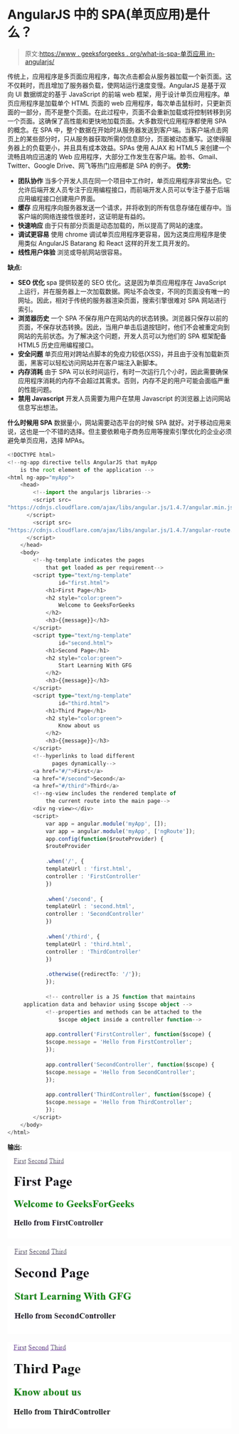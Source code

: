 # AngularJS 中的 SPA(单页应用)是什么？

> 原文:[https://www . geeksforgeeks . org/what-is-spa-单页应用 in-angularjs/](https://www.geeksforgeeks.org/what-is-spa-single-page-application-in-angularjs/)

传统上，应用程序是多页面应用程序，每次点击都会从服务器加载一个新页面。这不仅耗时，而且增加了服务器负载，使网站运行速度变慢。AngularJS 是基于双向 UI 数据绑定的基于 JavaScript 的前端 web 框架，用于设计单页应用程序。单页应用程序是加载单个 HTML 页面的 web 应用程序，每次单击鼠标时，只更新页面的一部分，而不是整个页面。在此过程中，页面不会重新加载或将控制转移到另一个页面。这确保了高性能和更快地加载页面。大多数现代应用程序都使用 SPA 的概念。在 SPA 中，整个数据在开始时从服务器发送到客户端。当客户端点击网页上的某些部分时，只从服务器获取所需的信息部分，页面被动态重写。这使得服务器上的负载更小，并且具有成本效益。SPAs 使用 AJAX 和 HTML5 来创建一个流畅且响应迅速的 Web 应用程序，大部分工作发生在客户端。脸书、Gmail、Twitter、Google Drive、网飞等热门应用都是 SPA 的例子。
**优势:**

*   **团队协作**
    当多个开发人员在同一个项目中工作时，单页应用程序非常出色。它允许后端开发人员专注于应用编程接口，而前端开发人员可以专注于基于后端应用编程接口创建用户界面。
*   **缓存**
    应用程序向服务器发送一个请求，并将收到的所有信息存储在缓存中。当客户端的网络连接性很差时，这证明是有益的。
*   **快速响应**
    由于只有部分页面是动态加载的，所以提高了网站的速度。
*   **调试更容易**
    使用 chrome 调试单页应用程序更容易，因为这类应用程序是使用类似 AngularJS Batarang 和 React 这样的开发工具开发的。
*   **线性用户体验**
    浏览或导航网站很容易。

**缺点:**

*   **SEO 优化**
    spa 提供较差的 SEO 优化。这是因为单页应用程序在 JavaScript 上运行，并在服务器上一次加载数据。网址不会改变，不同的页面没有唯一的网址。因此，相对于传统的服务器渲染页面，搜索引擎很难对 SPA 网站进行索引。
*   **浏览器历史**
    一个 SPA 不保存用户在网站内的状态转换。浏览器只保存以前的页面，不保存状态转换。因此，当用户单击后退按钮时，他们不会被重定向到网站的先前状态。为了解决这个问题，开发人员可以为他们的 SPA 框架配备 HTML5 历史应用编程接口。
*   **安全问题**
    单页应用对跨站点脚本的免疫力较低(XSS)，并且由于没有加载新页面，黑客可以轻松访问网站并在客户端注入新脚本。
*   **内存消耗**
    由于 SPA 可以长时间运行，有时一次运行几个小时，因此需要确保应用程序消耗的内存不会超过其需求。否则，内存不足的用户可能会面临严重的性能问题。
*   **禁用 Javascript**
    开发人员需要为用户在禁用 Javascript 的浏览器上访问网站信息写出想法。

**什么时候用 SPA**
数据量小，网站需要动态平台的时候 SPA 就好。对于移动应用来说，这也是一个不错的选择。但主要依赖电子商务应用等搜索引擎优化的企业必须避免单页应用，选择 MPAs。

```ts
<!DOCTYPE html>
<!--ng-app directive tells AngularJS that myApp
    is the root element of the application -->
<html ng-app="myApp">
    <head>
        <!--import the angularjs libraries-->
        <script src=
"https://cdnjs.cloudflare.com/ajax/libs/angular.js/1.4.7/angular.min.js">
      </script>
        <script src=
"https://cdnjs.cloudflare.com/ajax/libs/angular.js/1.4.7/angular-route.min.js">
      </script>
    </head>
    <body>
        <!--hg-template indicates the pages 
            that get loaded as per requirement-->
        <script type="text/ng-template" 
                id="first.html">
            <h1>First Page</h1>
            <h2 style="color:green">
                Welcome to GeeksForGeeks
            </h2>
            <h3>{{message}}</h3>
        </script>
        <script type="text/ng-template" 
                id="second.html">
            <h1>Second Page</h1>
            <h2 style="color:green">
                Start Learning With GFG
            </h2>
            <h3>{{message}}</h3>
        </script>
        <script type="text/ng-template"
                id="third.html">
            <h1>Third Page</h1>
            <h2 style="color:green">
                Know about us
            </h2>
            <h3>{{message}}</h3>
        </script>
        <!--hyperlinks to load different 
              pages dynamically-->
        <a href="#/">First</a>
        <a href="#/second">Second</a>
        <a href="#/third">Third</a>
        <!--ng-view includes the rendered template of
            the current route into the main page-->
        <div ng-view></div>
        <script>
            var app = angular.module('myApp', []);
            var app = angular.module('myApp', ['ngRoute']);
            app.config(function($routeProvider) {
            $routeProvider

            .when('/', {
            templateUrl : 'first.html',
            controller : 'FirstController'
            })

            .when('/second', {
            templateUrl : 'second.html',
            controller : 'SecondController'
            })

            .when('/third', {
            templateUrl : 'third.html',
            controller : 'ThirdController'
            })

            .otherwise({redirectTo: '/'});
            });

            <!-- controller is a JS function that maintains
     application data and behavior using $scope object -->
            <!--properties and methods can be attached to the
                $scope object inside a controller function-->

            app.controller('FirstController', function($scope) {
            $scope.message = 'Hello from FirstController';
            });

            app.controller('SecondController', function($scope) {
            $scope.message = 'Hello from SecondController';
            });

            app.controller('ThirdController', function($scope) {
            $scope.message = 'Hello from ThirdController';
            });
        </script>
    </body>
</html>
```

**输出:**
![](img/6e93ab0df2d24560289bfaede97f2d05.png)

![](img/97d6171489344b3a4d5147830e72536d.png)

![](img/737686ba7b082c6b78d177379d247a8b.png)